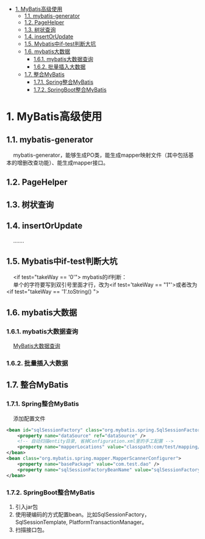 

<!-- TOC -->

- [1. MyBatis高级使用](#1-mybatis高级使用)
    - [1.1. mybatis-generator](#11-mybatis-generator)
    - [1.2. PageHelper](#12-pagehelper)
    - [1.3. 树状查询](#13-树状查询)
    - [1.4. insertOrUpdate](#14-insertorupdate)
    - [1.5. Mybatis中if-test判断大坑](#15-mybatis中if-test判断大坑)
    - [1.6. mybatis大数据](#16-mybatis大数据)
        - [1.6.1. mybatis大数据查询](#161-mybatis大数据查询)
        - [1.6.2. 批量插入大数据](#162-批量插入大数据)
    - [1.7. 整合MyBatis](#17-整合mybatis)
        - [1.7.1. Spring整合MyBatis](#171-spring整合mybatis)
        - [1.7.2. SpringBoot整合MyBatis](#172-springboot整合mybatis)

<!-- /TOC -->

# 1. MyBatis高级使用
<!-- 
MySQL 千万数据量深分页优化, 拒绝线上故障！ 
https://mp.weixin.qq.com/s/i3wLeCSxqWKrTwgtfelumQ
-->


## 1.1. mybatis-generator  
&emsp; mybatis-generator，能够生成PO类，能生成mapper映射文件（其中包括基本的增删改查功能）、能生成mapper接口。  

<!-- 

去除classPathEntry属性  
https://blog.csdn.net/fglxhlw/article/details/108735530

-->


## 1.2. PageHelper
<!-- 
SpringBoot集成MyBatis的分页插件PageHelper
https://www.cnblogs.com/leeego-123/articles/10832926.html

https://pagehelper.github.io/docs/howtouse/
-->


## 1.3. 树状查询
<!-- 
https://www.cnblogs.com/lgjava/p/13821653.html
-->



## 1.4. insertOrUpdate
&emsp; .......
<!-- 
存在则更新 ON DUPLICATE KEY UPDATE
https://blog.csdn.net/f327888576/article/details/89490442

-->


## 1.5. Mybatis中if-test判断大坑  
<!-- 
mybatis 中 if-test 判断大坑
https://www.cnblogs.com/grasp/p/11268049.html
-->
&emsp; \<if test="takeWay == '0'"> mybatis的if判断：  
&emsp; 单个的字符要写到双引号里面才行，改为\<if test='takeWay == "1"'>或者改为\<if test="takeWay == '1'.toString() ">  



## 1.6. mybatis大数据  

### 1.6.1. mybatis大数据查询 
&emsp; [MyBatis大数据查询](/docs/SSM/MyBatis/BigData.md)  

### 1.6.2. 批量插入大数据
<!-- 
【368期】阿里巴巴为什么禁止MyBatis批量插入几千条数据使用foreach？
https://mp.weixin.qq.com/s/BW7YE8OPVe3IS03EOCm_fA
-->


## 1.7. 整合MyBatis  
### 1.7.1. Spring整合MyBatis  

&emsp; 添加配置文件  

```xml
<bean id="sqlSessionFactory" class="org.mybatis.spring.SqlSessionFactoryBean">
    <property name="dataSource" ref="dataSource" />
    <!-- 自动扫描entity目录, 省掉Configuration.xml里的手工配置 -->
    <property name="mapperLocations" value="classpath:com/test/mapping/*.xml" />
</bean>
<bean class="org.mybatis.spring.mapper.MapperScannerConfigurer">
    <property name="basePackage" value="com.test.dao" />
    <property name="sqlSessionFactoryBeanName" value="sqlSessionFactory" />
</bean>
```

### 1.7.2. SpringBoot整合MyBatis  
1. 引入jar包
2. 使用硬编码的方式配置bean。比如SqlSessionFactory，SqlSessionTemplate, PlatformTransactionManager。
3. 扫描接口包。
